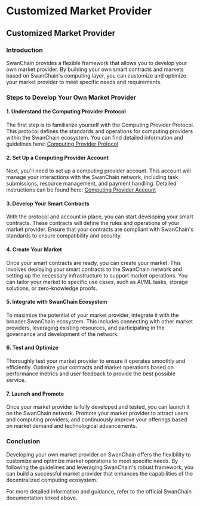 # Customized Market Provider

## Customized Market Provider

### Introduction

SwanChain provides a flexible framework that allows you to develop your own market provider. By building your own smart contracts and markets based on SwanChain's computing layer, you can customize and optimize your market provider to meet specific needs and requirements.

### Steps to Develop Your Own Market Provider

#### 1. Understand the Computing Provider Protocol

The first step is to familiarize yourself with the Computing Provider Protocol. This protocol defines the standards and operations for computing providers within the SwanChain ecosystem. You can find detailed information and guidelines here: [Computing Provider Protocol](https://docs.swanchain.io/getting-started/protocol-stack/computing-layer/computing-provider-protocol)

#### 2. Set Up a Computing Provider Account

Next, you'll need to set up a computing provider account. This account will manage your interactions with the SwanChain network, including task submissions, resource management, and payment handling. Detailed instructions can be found here: [Computing Provider Account](https://docs.swanchain.io/getting-started/protocol-stack/computing-layer/computing-provider-account)

#### 3. Develop Your Smart Contracts

With the protocol and account in place, you can start developing your smart contracts. These contracts will define the rules and operations of your market provider. Ensure that your contracts are compliant with SwanChain's standards to ensure compatibility and security.

#### 4. Create Your Market

Once your smart contracts are ready, you can create your market. This involves deploying your smart contracts to the SwanChain network and setting up the necessary infrastructure to support market operations. You can tailor your market to specific use cases, such as AI/ML tasks, storage solutions, or zero-knowledge proofs.

#### 5. Integrate with SwanChain Ecosystem

To maximize the potential of your market provider, integrate it with the broader SwanChain ecosystem. This includes connecting with other market providers, leveraging existing resources, and participating in the governance and development of the network.

#### 6. Test and Optimize

Thoroughly test your market provider to ensure it operates smoothly and efficiently. Optimize your contracts and market operations based on performance metrics and user feedback to provide the best possible service.

#### 7. Launch and Promote

Once your market provider is fully developed and tested, you can launch it on the SwanChain network. Promote your market provider to attract users and computing providers, and continuously improve your offerings based on market demand and technological advancements.

### Conclusion

Developing your own market provider on SwanChain offers the flexibility to customize and optimize market operations to meet specific needs. By following the guidelines and leveraging SwanChain's robust framework, you can build a successful market provider that enhances the capabilities of the decentralized computing ecosystem.

For more detailed information and guidance, refer to the official SwanChain documentation linked above.
